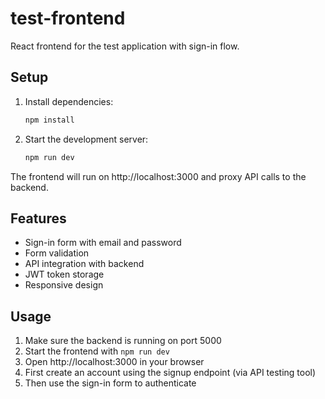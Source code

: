 # test-frontend

React frontend for the test application with sign-in flow.

## Setup

1. Install dependencies:
   ```bash
   npm install
   ```

2. Start the development server:
   ```bash
   npm run dev
   ```

The frontend will run on http://localhost:3000 and proxy API calls to the backend.

## Features

- Sign-in form with email and password
- Form validation
- API integration with backend
- JWT token storage
- Responsive design

## Usage

1. Make sure the backend is running on port 5000
2. Start the frontend with `npm run dev`
3. Open http://localhost:3000 in your browser
4. First create an account using the signup endpoint (via API testing tool)
5. Then use the sign-in form to authenticate
